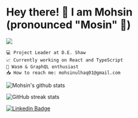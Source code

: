 # Hey there! 👋 I am Mohsin (pronounced "Mosin" 🙂)
![](https://komarev.com/ghpvc/?username=mohsinulhaq)

    💻 Project Leader at D.E. Shaw
    📈 Currently working on React and TypeScript
    💟 Wasm & GraphQL enthusiast
    📥 How to reach me: mohsinulhaq01@gmail.com

![Mohsin's github stats](https://github-readme-stats.vercel.app/api?username=mohsinulhaq&count_private=true&show_icons=true&theme=dark)

![GitHub streak stats](https://github-readme-streak-stats.herokuapp.com/?user=mohsinulhaq&theme=dark)  

[![Linkedin Badge](https://img.shields.io/badge/-LinkedIn-blue?style=flat-square&logo=Linkedin&logoColor=white&link=https://www.linkedin.com/in/mohsinulhaq)](https://www.linkedin.com/in/mohsinulhaq)
